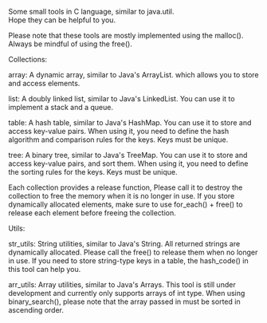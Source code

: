 Some small tools in C language, similar to java.util.  
Hope they can be helpful to you.

Please note that these tools are mostly implemented using the malloc().
Always be mindful of using the free().


Collections:

array:
A dynamic array, similar to Java's ArrayList.
which allows you to store and access elements.

list:
A doubly linked list, similar to Java's LinkedList.
You can use it to implement a stack and a queue.

table:
A hash table, similar to Java's HashMap.
You can use it to store and access key-value pairs.
When using it, you need to define the hash algorithm and comparison rules for the keys.
Keys must be unique.

tree:
A binary tree, similar to Java's TreeMap.
You can use it to store and access key-value pairs, and sort them.
When using it, you need to define the sorting rules for the keys.
Keys must be unique.

Each collection provides a release function,
Please call it to destroy the collection to free the memory when it is no longer in use.
If you store dynamically allocated elements,
make sure to use for_each() + free() to release each element before freeing the collection.


Utils:

str_utils:
String utilities, similar to Java's String.
All returned strings are dynamically allocated.
Please call the free() to release them when no longer in use.
If you need to store string-type keys in a table,
the hash_code() in this tool can help you.

arr_utils:
Array utilities, similar to Java's Arrays.
This tool is still under development and currently only supports arrays of int type.
When using binary_search(), 
please note that the array passed in must be sorted in ascending order.
